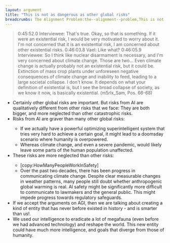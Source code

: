```yaml
---
layout: argument
title: "This is not as dangerous as other global risks"
breadcrumbs: The Alignment Problem:the--alignment--problem,This is not as dangerous as other global risks:this-is-not-as-dangerous-as-other-global-risks
---
```

<blockquote>0:45:52.0 Interviewee: That's true. Okay, so that is something. If it were an existential risk, I would be very motivated to worry about it. I'm not concerned that it is an existential risk, I am concerned about other existential risks.
0:46:03.8 Vael: Like what?
0:46:05.9 Interviewee: So I think like nuclear disarmament is necessary, and I'm very concerned about climate change. Those are two... Even climate change is actually probably not an existential risk, but  it could be. Extinction of mass crop plants under unforeseen negative consequences of climate change and inability to feed, leading to a large societal collapse. I don't know. It depends on what your definition of existential is, but I see the broad collapse of society, as we know it now, is basically existential. (m5rlx_Sam, Pos. 66-68)</blockquote>
<ul><li>Certainly other global risks are important. But risks from AI are qualitatively different from other risks that we face: They are both bigger, and more neglected than other catastrophic risks.</li>
<li>Risks from AI are graver than many other global risks:</li>
<ul><li>If we actually have a powerful optimizing superintelligent system that tries very hard to achieve a certain goal, it might lead to a doomsday scenario where humanity is overpowered.</li>
<li>Whereas climate change, and even a severe pandemic, would likely leave some parts of the human population unaffected.</li>
</ul><li>These risks are more neglected than other risks:</li>
<ul><li>[copy:HowManyPeopleWorkInSafety]</li>
<li>Over the past two decades, there has been progress in communicating climate change. Despite clear measurable changes in weather patterns, many people still doubt whether anthropogenic global warming is real. AI safety might be significantly more difficult to communicate to lawmakers and the general public. This might impede progress towards regulatory safeguards.</li>
</ul><li>If we accept the arguments on AGI, then we are talking about creating a kind of entity that has never before existed in history - and is smarter than us!.</li>
<li>We used our intelligence to eradicate a lot of megafauna (even before we had advanced technology) and reshape the world. This new entity could have much more intelligence, and goals that diverge from those of humanity.</li>
